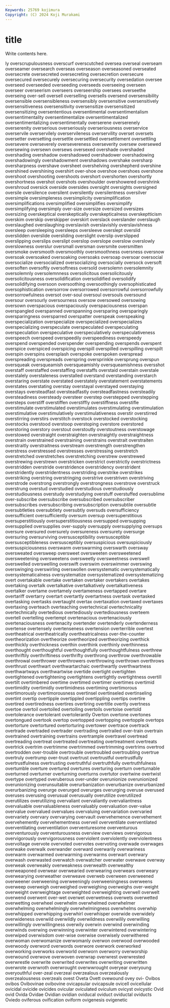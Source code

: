 ```yaml
---
Keywords: 25769 kojimura
Copyright: (C) 2024 Koji Murakami
---
```


# title

Write contents here.



ly overscrupulousness overscurf overscutched
oversea overseal overseam overseamer oversearch overseas overseason overseasoned overseated oversecrete
oversecreted oversecreting oversecretion oversecure oversecured oversecurely oversecuring oversecurity oversedation oversee
overseed overseeded overseeding overseeds overseeing overseen overseer overseerism overseers overseership
oversees overseethe overseing over-sell oversell overselling oversells oversend oversensibility oversensible
oversensibleness oversensibly oversensitive oversensitively oversensitiveness oversensitivity oversensitize oversensitized oversensitizing oversententious
oversentimental oversentimentalism oversentimentality oversentimentalize oversentimentalized oversentimentalizing oversentimentally overserene overserenely overserenity
overserious overseriously overseriousness overservice overservile overservilely overservileness overservility overset oversets
oversetter oversetting oversettle oversettled oversettlement oversettling oversevere overseverely oversevereness overseverity
oversew oversewed oversewing oversewn oversews oversexed overshade overshaded overshading overshadow
overshadowed overshadower overshadowing overshadowingly overshadowment overshadows overshake oversharp oversharpness overshave
oversheet overshelving overshepherd overshine overshined overshining overshirt over-shoe overshoe overshoes
overshone overshoot overshooting overshoots overshort overshorten overshortly overshortness overshot overshots
overshoulder overshowered overshrink overshroud oversick overside oversides oversight oversights oversigned
oversile oversilence oversilent oversilently oversilentness oversilver oversimple oversimpleness oversimplicity oversimplification
oversimplifications oversimplified oversimplifies oversimplify oversimplifying oversimply over-size oversize oversized oversizes
oversizing overskeptical overskeptically overskepticalness overskeptticism overskim overskip overskipper overskirt overslack
overslander overslaugh overslaughed overslaughing overslavish overslavishly overslavishness oversleep oversleeping oversleeps
oversleeve overslept overslid overslidden overslide oversliding overslight overslip overslipped overslipping
overslips overslipt overslop overslope overslow overslowly overslowness overslur oversmall oversman
oversmite oversmitten oversmoke oversmooth oversmoothly oversmoothness oversness oversnow oversoak oversoaked
oversoaking oversoaks oversoap oversoar oversocial oversocialize oversocialized oversocializing oversocially oversock
oversoft oversoften oversoftly oversoftness oversold oversolemn oversolemnity oversolemnly oversolemnness oversolicitous
oversolicitously oversolicitousness oversolidification oversolidified oversolidify oversolidifying oversoon oversoothing oversoothingly oversophisticated
oversophistication oversorrow oversorrowed oversorrowful oversorrowfully oversorrowfulness oversot over-soul oversoul oversouls
oversound oversour oversourly oversourness oversow oversowed oversowing oversown overspacious overspaciously
overspaciousness overspan overspangled overspanned overspanning oversparing oversparingly oversparingness oversparred overspatter
overspeak overspeaking overspecialization overspecialize overspecialized overspecializes overspecializing overspeculate overspeculated overspeculating
overspeculation overspeculative overspeculatively overspeculativeness overspeech overspeed overspeedily overspeediness overspeedy overspend
overspended overspender overspending overspends overspent overspice overspiced overspicing overspill overspilled
overspilling overspilt overspin overspins oversplash overspoke overspoken overspread overspreading overspreads
overspring oversprinkle oversprung overspun oversqueak oversqueamish oversqueamishly oversqueamishness oversshot overstaff
overstaffed overstaffing overstaffs overstaid overstain overstale overstalely overstaleness overstalled overstand
overstanding overstarch overstaring overstate overstated overstately overstatement overstatements overstates overstating
overstay overstayal overstayed overstaying overstays oversteadfast oversteadfastly oversteadfastness oversteadily oversteadiness
oversteady oversteer overstep overstepped overstepping oversteps overstiff overstiffen overstiffly overstiffness
overstifle overstimulate overstimulated overstimulates overstimulating overstimulation overstimulative overstimulatively overstimulativeness overstir
overstirred overstirring overstirs overstitch overstock overstocked overstocking overstocks overstood overstoop
overstoping overstore overstored overstoring overstory overstout overstoutly overstoutness overstowage overstowed
overstraight overstraighten overstraightly overstraightness overstrain overstrained overstraining overstrains overstrait overstraiten
overstraitly overstraitness overstream overstrength overstrengthen overstress overstressed overstresses overstressing overstretch
overstretched overstretches overstretching overstrew overstrewed overstrewing overstrewn overstricken overstrict overstrictly
overstrictness overstridden overstride overstridence overstridency overstrident overstridently overstridentness overstriding overstrike
overstrikes overstriking overstring overstringing overstrive overstriven overstriving overstrode overstrong overstrongly
overstrongness overstrove overstruck overstrung overstud overstudied overstudious overstudiously overstudiousness overstudy
overstudying overstuff overstuffed oversublime over-subscribe oversubscribe oversubscribed oversubscriber oversubscribes oversubscribing
oversubscription oversubtile oversubtle oversubtleties oversubtlety oversubtly oversuds oversufficiency oversufficient oversufficiently
oversum oversup oversuperstitious oversuperstitiously oversuperstitiousness oversupped oversupping oversupplied oversupplies over-supply
oversupply oversupplying oversups oversure oversured oversurely oversureness oversurety oversurge oversuring
oversurviving oversusceptibility oversusceptible oversusceptibleness oversusceptibly oversuspicious oversuspiciously oversuspiciousness overswarm overswarming
overswarth oversway oversweated oversweep oversweet oversweeten oversweetened oversweetening oversweetens oversweetly
oversweetness overswell overswelled overswelling overswift overswim overswimmer overswing overswinging overswirling
overswollen oversystematic oversystematically oversystematicalness oversystematize oversystematized oversystematizing overt overtakable overtake
overtaken overtaker overtakers overtakes overtaking overtalk overtalkative overtalkatively overtalkativeness overtalker
overtame overtamely overtameness overtapped overtare overtariff overtarry overtart overtartly overtartness
overtask overtasked overtasking overtasks overtaught overtax overtaxation overtaxed overtaxes overtaxing
overteach overteaching overtechnical overtechnicality overtechnically overtedious overtediously overtediousness overteem overtell
overtelling overtempt overtenacious overtenaciously overtenaciousness overtenacity overtender overtenderly overtenderness overtense
overtensely overtenseness overtension overterrible overtest overtheatrical overtheatrically overtheatricalness over-the-counter overtheorization
overtheorize overtheorized overtheorizing overthick overthickly overthickness overthin overthink overthinly overthinness
overthought overthoughtful overthoughtfully overthoughtfulness overthrew overthriftily overthriftiness overthrifty overthrong overthrow
overthrowable overthrowal overthrower overthrowers overthrowing overthrown overthrows overthrust overthwart overthwartarchaic
overthwartly overthwartness overthwartways overthwartwise overtide overtight overtighten overtightened overtightening overtightens
overtightly overtightness overtill overtilt overtimbered overtime overtimed overtimer overtimes overtimid
overtimidity overtimidly overtimidness overtiming overtimorous overtimorously overtimorousness overtinsel overtinseled overtinseling
overtint overtip overtipple overtippled overtippling overtips overtire overtired overtiredness overtires
overtiring overtitle overtly overtness overtoe overtoil overtoiled overtoiling overtoils overtoise
overtold overtolerance overtolerant overtolerantly Overton overtone overtones overtongued overtook overtop
overtopped overtopping overtopple overtops overtorture overtortured overtorturing overtower overtrace overtrack
overtrade overtraded overtrader overtrading overtrailed over-train overtrain overtrained overtraining overtrains
overtrample overtravel overtread overtreading overtreat overtreated overtreating overtreatment overtreats overtrick
overtrim overtrimme overtrimmed overtrimming overtrims overtrod overtrodden over-trouble overtrouble overtroubled
overtroubling overtrue overtruly overtrump over-trust overtrust overtrustful overtrustfully overtrustfulness overtrusting
overtruthful overtruthfully overtruthfulness overtumble overture overtured overtures overturing overturn overturnable
overturned overturner overturning overturns overtutor overtwine overtwist overtype overtyped overuberous
over-under overunionize overunionized overunionizing overunsuitable overurbanization overurbanize overurbanized overurbanizing overurge
overurged overurges overurging overuse overused overuses overusing overusual overusually overutilize
overutilized overutilizes overutilizing overvaliant overvaliantly overvaliantness overvaluable overvaluableness overvaluably overvaluation
over-value overvalue overvalued overvalues overvaluing overvariation overvaried overvariety overvary overvarying
overvault overvehemence overvehement overvehemently overvehementness overveil overventilate overventilated overventilating overventilation
overventuresome overventurous overventurously overventurousness overview overviews overvigorous overvigorously overvigorousness overviolent
overviolently overviolentness overvoltage overvote overvoted overvotes overvoting overwade overwages overwake
overwalk overwander overward overwarily overwariness overwarm overwarmed overwarming overwarms overwart
overwary overwash overwasted overwatch overwatcher overwater overwave overway overweak overweakly
overweakness overwealth overwealthy overweaponed overwear overwearied overwearing overwears overweary overwearying
overweather overweave overweb overween overweened overweener overweening overweeningly overweeningness overweens
overweep overweigh overweighed overweighing overweighs over-weight overweight overweightage overweighted overweighting
overwell overwelt overwend overwent over-wet overwet overwetness overwets overwetted overwetting
overwheel overwhelm overwhelmed overwhelmer overwhelming overwhelmingly overwhelmingness overwhelms overwhip overwhipped
overwhipping overwhirl overwhisper overwide overwidely overwideness overwild overwildly overwildness overwilily
overwilling overwillingly overwillingness overwily overwin overwind overwinding overwinds overwing overwinning
overwinter overwintered overwintering overwiped overwisdom over-wise overwise overwisely overwithered overwoman
overwomanize overwomanly overwon overwood overwooded overwoody overword overwords overwore overwork
overworked overworking overworks overworld overworn overworry overworship overwound overwove overwoven
overwrap overwrest overwrested overwrestle overwrite overwrited overwrites overwriting overwritten overwrote
overwroth overwrought overwwrought overyear overyoung overyouthful over-zeal overzeal overzealous overzealously
overzealousness overzeals ovest Oveta Ovett ovewound ovey ovi- Ovibos ovibos
Ovibovinae ovibovine ovicapsular ovicapsule ovicell ovicellular ovicidal ovicide ovicides ovicular
oviculated oviculum ovicyst ovicystic Ovid ovid Ovida Ovidae Ovidian ovidian
oviducal oviduct oviductal oviducts Oviedo oviferous ovification oviform ovigenesis ovigenetic
